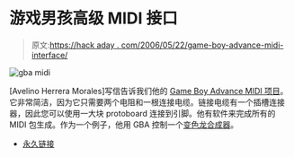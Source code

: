 # 游戏男孩高级 MIDI 接口

> 原文:[https://hack aday . com/2006/05/22/game-boy-advance-midi-interface/](https://hackaday.com/2006/05/22/game-boy-advance-midi-interface/)

![gba midi](../Images/4f5f43a305ef26f35d63d1c26e565a76.png)

[Avelino Herrera Morales]写信告诉我们他的 [Game Boy Advance MIDI 项目](http://gba.gabiot.com/index_en.html)。它非常简洁，因为它只需要两个电阻和一根连接电缆。链接电缆有一个插槽连接器，因此您可以使用一大块 protoboard 连接到引脚。他有软件来完成所有的 MIDI 包生成。作为一个例子，他用 GBA 控制一个[变色龙合成器](http://www.chameleon.synth.net/english/index.shtml)。

*   [永久链接](http://gba.gabiot.com/index_en.html)